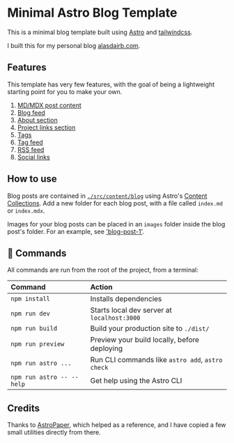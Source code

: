 # Minimal Astro Blog Template

This is a minimal blog template built using [Astro](https://astro.build/) and [tailwindcss](https://tailwindcss.com/).

I built this for my personal blog [alasdairb.com](https://alasdairb.com).

## Features

This template has very few features, with the goal of being a lightweight starting point for you to make your own. 

1. [MD/MDX post content](./src/content/blog/)
2. [Blog feed](./src/components/BlogFeed.astro)
3. [About section](./src/components/About.astro)
4. [Project links section](./src/components/Projects.astro)
5. [Tags](./src/components/TagCloud.astro)
6. [Tag feed](./src/pages/tags/index.astro)
7. [RSS feed](./src/pages/rss.xml.js)
8. [Social links](./src/components/Social.astro)

## How to use

Blog posts are contained in [`./src/content/blog`](./src/content/blog) using Astro's [Content Collections](https://docs.astro.build/en/guides/content-collections/). Add a new folder for each blog post, with a file called `index.md` or `index.mdx`. 

Images for your blog posts can be placed in an `images` folder inside the blog post's folder. For an example, see ['blog-post-1'](./src/content/blog/blog-post-1/).

## 🧞 Commands

All commands are run from the root of the project, from a terminal:

| Command                   | Action                                           |
| :------------------------ | :----------------------------------------------- |
| `npm install`             | Installs dependencies                            |
| `npm run dev`             | Starts local dev server at `localhost:3000`      |
| `npm run build`           | Build your production site to `./dist/`          |
| `npm run preview`         | Preview your build locally, before deploying     |
| `npm run astro ...`       | Run CLI commands like `astro add`, `astro check` |
| `npm run astro -- --help` | Get help using the Astro CLI                     |

## Credits

Thanks to [AstroPaper](https://github.com/satnaing/astro-paper), which helped as a reference, and I have copied a few small utilities directly from there.


